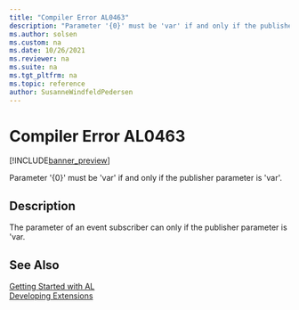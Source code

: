```yaml
---
title: "Compiler Error AL0463"
description: "Parameter '{0}' must be 'var' if and only if the publisher parameter is 'var'."
ms.author: solsen
ms.custom: na
ms.date: 10/26/2021
ms.reviewer: na
ms.suite: na
ms.tgt_pltfrm: na
ms.topic: reference
author: SusanneWindfeldPedersen
---
```

[//]: # (START>DO_NOT_EDIT)
[//]: # (IMPORTANT:Do not edit any of the content between here and the END>DO_NOT_EDIT.)
[//]: # (Any modifications should be made in the .xml files in the ModernDev repo.)
# Compiler Error AL0463

[!INCLUDE[banner_preview](../includes/banner_preview.md)]

Parameter '{0}' must be 'var' if and only if the publisher parameter is 'var'.

## Description
The parameter of an event subscriber can only if the publisher parameter is 'var.  

[//]: # (IMPORTANT: END>DO_NOT_EDIT)
## See Also  
[Getting Started with AL](../devenv-get-started.md)  
[Developing Extensions](../devenv-dev-overview.md)  
